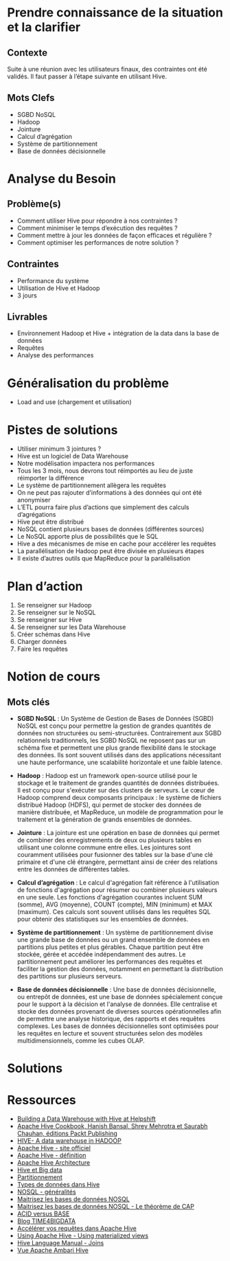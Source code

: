 # Prendre connaissance de la situation et la clarifier

## Contexte

Suite à une réunion avec les utilisateurs finaux, des contraintes ont été validés. Il faut passer à l’étape suivante en utilisant Hive. 

## Mots Clefs

- SGBD NoSQL 
- Hadoop
- Jointure
- Calcul d’agrégation
- Système de partitionnement 
- Base de données décisionnelle 

# Analyse du Besoin

## Problème(s)

- Comment utiliser Hive pour répondre à nos contraintes ? 
- Comment minimiser le temps d’exécution des requêtes ? 
- Comment mettre à jour les données de façon efficaces et régulière ? 
- Comment optimiser les performances de notre solution ? 

## Contraintes

- Performance du système
- Utilisation de Hive et Hadoop
- 3 jours

## Livrables

- Environnement Hadoop et Hive + intégration de la data dans la base de données
- Requêtes 
- Analyse des performances 

# Généralisation du problème

- Load and use (chargement et utilisation)

# Pistes de solutions

- Utiliser minimum 3 jointures ? 
- Hive est un logiciel de Data Warehouse 
- Notre modélisation impactera nos performances 
- Tous les 3 mois, nous devrons tout réimportés au lieu de juste réimporter la différence
- Le système de partitionnement allègera les requêtes 
- On ne peut pas rajouter d’informations à des données qui ont été anonymiser
- L’ETL pourra faire plus d’actions que simplement des calculs d’agrégations 
- Hive peut être distribué 
- NoSQL contient plusieurs bases de données (différentes sources)
- Le NoSQL apporte plus de possibilités que le SQL 
- Hive a des mécanismes de mise en cache pour accélérer les requêtes 
- La parallélisation de Hadoop peut être divisée en plusieurs étapes
- Il existe d’autres outils que MapReduce pour la parallélisation 

# Plan d’action

1. Se renseigner sur Hadoop 
2. Se renseigner sur le NoSQL 
3. Se renseigner sur Hive 
4. Se renseigner sur les Data Warehouse 
5. Créer schémas dans Hive 
6. Charger données
7. Faire les requêtes

# Notion de cours

## Mots clés

- **SGBD NoSQL** :
  Un Système de Gestion de Bases de Données (SGBD) NoSQL est conçu pour permettre la gestion de grandes quantités de données non structurées ou semi-structurées. Contrairement aux SGBD relationnels traditionnels, les SGBD NoSQL ne reposent pas sur un schéma fixe et permettent une plus grande flexibilité dans le stockage des données. Ils sont souvent utilisés dans des applications nécessitant une haute performance, une scalabilité horizontale et une faible latence.

- **Hadoop** :
  Hadoop est un framework open-source utilisé pour le stockage et le traitement de grandes quantités de données distribuées. Il est conçu pour s'exécuter sur des clusters de serveurs. Le cœur de Hadoop comprend deux composants principaux : le système de fichiers distribué Hadoop (HDFS), qui permet de stocker des données de manière distribuée, et MapReduce, un modèle de programmation pour le traitement et la génération de grands ensembles de données.

- **Jointure** :
  La jointure est une opération en base de données qui permet de combiner des enregistrements de deux ou plusieurs tables en utilisant une colonne commune entre elles. Les jointures sont couramment utilisées pour fusionner des tables sur la base d'une clé primaire et d'une clé étrangère, permettant ainsi de créer des relations entre les données de différentes tables.

- **Calcul d’agrégation** :
  Le calcul d'agrégation fait référence à l'utilisation de fonctions d'agrégation pour résumer ou combiner plusieurs valeurs en une seule. Les fonctions d'agrégation courantes incluent SUM (somme), AVG (moyenne), COUNT (compte), MIN (minimum) et MAX (maximum). Ces calculs sont souvent utilisés dans les requêtes SQL pour obtenir des statistiques sur les ensembles de données.

- **Système de partitionnement** :
  Un système de partitionnement divise une grande base de données ou un grand ensemble de données en partitions plus petites et plus gérables. Chaque partition peut être stockée, gérée et accédée indépendamment des autres. Le partitionnement peut améliorer les performances des requêtes et faciliter la gestion des données, notamment en permettant la distribution des partitions sur plusieurs serveurs.

- **Base de données décisionnelle** :
  Une base de données décisionnelle, ou entrepôt de données, est une base de données spécialement conçue pour le support à la décision et l'analyse de données. Elle centralise et stocke des données provenant de diverses sources opérationnelles afin de permettre une analyse historique, des rapports et des requêtes complexes. Les bases de données décisionnelles sont optimisées pour les requêtes en lecture et souvent structurées selon des modèles multidimensionnels, comme les cubes OLAP.

# Solutions

# Ressources

- [Building a Data Warehouse with Hive at Helpshift](https://medium.com/helpshift-engineering/building-a-data-warehouse-with-hive-at-helpshift-part-1-443046df6484)
- [Apache Hive Cookbook, Hanish Bansal, Shrey Mehrotra et Saurabh Chauhan, éditions Packt Publishing](https://univ.scholarvox.com/reader/docid/88843191/page/1)
- [HIVE- A data warehouse in HADOOP](https://www.analyticsvidhya.com/blog/2021/05/hive-a-data-warehouse-in-hadoop-framework/)
- [Apache Hive - site officiel](https://hive.apache.org/)
- [Apache Hive - définition](https://www.lebigdata.fr/apache-hive-definition)
- [Apache Hive Architecture](https://data-flair.training/blogs/apache-hive-architecture/)
- [Hive et Big data](https://meritis.fr/hive-et-big-data-exploration-des-concepts/)
- [Partitionnement](https://zephyrnet.com/fr/beginners-guide-for-data-partitioning-in-hiveql/)
- [Types de données dans Hive](https://cwiki.apache.org/confluence/display/hive/languagemanual+types)
- [NOSQL - généralités](https://www.ionos.fr/digitalguide/hebergement/aspects-techniques/nosql/)
- [Maitrisez les bases de données NOSQL](https://openclassrooms.com/fr/courses/4462426-maitrisez-les-bases-de-donnees-nosql)
- [Maitrisez les bases de données NOSQL - Le théorème de CAP](https://openclassrooms.com/fr/courses/4462426-maitrisez-les-bases-de-donnees-nosql/4462471-maitrisez-le-theoreme-de-cap)
- [ACID versus BASE](https://infodecisionnel.com/data-management/big-data/acid-versus-base/)
- [Blog TIME4BIGDATA](https://time4bigdata.wordpress.com/2015/03/23/hadoop-augmente-la-chaine-decisionnelle/)
- [Accélérer vos requêtes dans Apache Hive](https://www.adaltas.com/fr/2018/05/31/accelerating-query-processing-with-materialized-views-in-apache-hive-2/)
- [Using Apache Hive - Using materialized views](https://docs.cloudera.com/HDPDocuments/HDP3/HDP-3.1.0/using-hiveql/content/hive_using_materialized_views.html)
- [Hive Language Manual - Joins](https://cwiki.apache.org/confluence/display/Hive/LanguageManual+Joins)
- [Vue Apache Ambari Hive](https://docs.microsoft.com/fr-fr/azure/hdinsight/hadoop/apache-hadoop-use-hive-ambari-view)